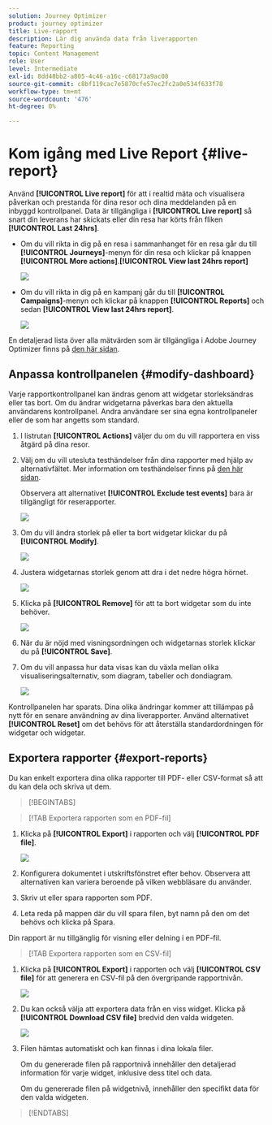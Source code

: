 ```yaml
---
solution: Journey Optimizer
product: journey optimizer
title: Live-rapport
description: Lär dig använda data från liverapporten
feature: Reporting
topic: Content Management
role: User
level: Intermediate
exl-id: 8dd48bb2-a805-4c46-a16c-c68173a9ac08
source-git-commit: c8bf119cac7e5870cfe57ec2fc2a0e534f633f78
workflow-type: tm+mt
source-wordcount: '476'
ht-degree: 0%

---
```


# Kom igång med Live Report {#live-report}

Använd **[!UICONTROL Live report]** för att i realtid mäta och visualisera påverkan och prestanda för dina resor och dina meddelanden på en inbyggd kontrollpanel. Data är tillgängliga i **[!UICONTROL Live report]** så snart din leverans har skickats eller din resa har körts från fliken **[!UICONTROL Last 24hrs]**.

* Om du vill rikta in dig på en resa i sammanhanget för en resa går du till **[!UICONTROL Journeys]**-menyn för din resa och klickar på knappen **[!UICONTROL More actions]**.**[!UICONTROL View last 24hrs report]**

  ![](assets/report_journey.png)

* Om du vill rikta in dig på en kampanj går du till **[!UICONTROL Campaigns]**-menyn och klickar på knappen **[!UICONTROL Reports]** och sedan **[!UICONTROL View last 24hrs report]**.

  ![](assets/report_campaign.png)

En detaljerad lista över alla mätvärden som är tillgängliga i Adobe Journey Optimizer finns på [den här sidan](#list-of-components-live).

## Anpassa kontrollpanelen {#modify-dashboard}

Varje rapportkontrollpanel kan ändras genom att widgetar storleksändras eller tas bort. Om du ändrar widgetarna påverkas bara den aktuella användarens kontrollpanel. Andra användare ser sina egna kontrollpaneler eller de som har angetts som standard.

1. I listrutan **[!UICONTROL Actions]** väljer du om du vill rapportera en viss åtgärd på dina resor.

1. Välj om du vill utesluta testhändelser från dina rapporter med hjälp av alternativfältet. Mer information om testhändelser finns på [den här sidan](../building-journeys/testing-the-journey.md).

   Observera att alternativet **[!UICONTROL Exclude test events]** bara är tillgängligt för reserapporter.

   ![](assets/report_modify_6.png)

1. Om du vill ändra storlek på eller ta bort widgetar klickar du på **[!UICONTROL Modify]**.

   ![](assets/report_modify_7.png)

1. Justera widgetarnas storlek genom att dra i det nedre högra hörnet.

   ![](assets/report_modify_8.png)

1. Klicka på **[!UICONTROL Remove]** för att ta bort widgetar som du inte behöver.

   ![](assets/report_modify_9.png)

1. När du är nöjd med visningsordningen och widgetarnas storlek klickar du på **[!UICONTROL Save]**.

1. Om du vill anpassa hur data visas kan du växla mellan olika visualiseringsalternativ, som diagram, tabeller och dondiagram.

   ![](assets/report_modify_11.png)

Kontrollpanelen har sparats. Dina olika ändringar kommer att tillämpas på nytt för en senare användning av dina liverapporter. Använd alternativet **[!UICONTROL Reset]** om det behövs för att återställa standardordningen för widgetar och widgetar.

## Exportera rapporter {#export-reports}

Du kan enkelt exportera dina olika rapporter till PDF- eller CSV-format så att du kan dela och skriva ut dem.

>[!BEGINTABS]

>[!TAB Exportera rapporten som en PDF-fil]

1. Klicka på **[!UICONTROL Export]** i rapporten och välj **[!UICONTROL PDF file]**.

   ![](assets/export_6.png)

1. Konfigurera dokumentet i utskriftsfönstret efter behov. Observera att alternativen kan variera beroende på vilken webbläsare du använder.

1. Skriv ut eller spara rapporten som PDF.

1. Leta reda på mappen där du vill spara filen, byt namn på den om det behövs och klicka på Spara.

Din rapport är nu tillgänglig för visning eller delning i en PDF-fil.

>[!TAB Exportera rapporten som en CSV-fil]

1. Klicka på **[!UICONTROL Export]** i rapporten och välj **[!UICONTROL CSV file]** för att generera en CSV-fil på den övergripande rapportnivån.

   ![](assets/export_4.png)

1. Du kan också välja att exportera data från en viss widget. Klicka på **[!UICONTROL Download CSV file]** bredvid den valda widgeten.

   ![](assets/export_5.png)

1. Filen hämtas automatiskt och kan finnas i dina lokala filer.

   Om du genererade filen på rapportnivå innehåller den detaljerad information för varje widget, inklusive dess titel och data.

   Om du genererade filen på widgetnivå, innehåller den specifikt data för den valda widgeten.

>[!ENDTABS]
